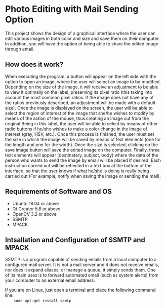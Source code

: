 # Photo Editing with Mail Sending Option

This project shows the design of a graphical interface where the user can edit various images in both color and size and save them on their computer. In addition, you will have the option of being able to share the edited image through email.  

## How does it work?

When executing the program, a button will appear on the left side with the option to open an image, where the user will select an image to be modified. Depending on the size of the image, it will receive an adjustment to be able to view it optimally on the label, preserving its pixel ratio (this taking into account the most common pixel ratios. If the image does not have any of the ratios previously described, an adjustment will be made with a default size). Once the image is displayed on the screen, the user will be able to select the region of interest of the image that she/he wishes to modify by means of the action of the mouse, thus creating an image cut from the original.Being in this label, the user will be able to select by means of other radio buttons if he/she wishes to make a color change in the image of interest (gray, HSV, etc.). Once this process is finished, the user must set the size in which the image will be saved by means of text elements (one for the length and one for the width). Once the size is selected, clicking on the save image button will save the edited image on the computer. Finally, three text elements will appear (destinatary, subject, body) where the data of the person who wants to send the image by email will be placed if desired. Each instruction carried out will be reflected in a text box at the bottom of the interface, so that the user knows if what he/she is doing is really being carried out (For example, notify when saving the image or sending the mail).

## Requirements of Software and OS

* Ubuntu 18.04 or above
* Qt Creator 5.8 or above
* OpenCV 3.2 or above
* SSMTP
* MPACK

## Intsallation and Configuration of SSMTP and MPACK

SSMTP is a program capable of sending emails from a local computer to a configured mail server. It is not a mail server and it does not receive emails, nor does it expand aliases, or manage a queue, it simply sends them. One of its main uses is to forward automated email (such as system alerts) from your computer to an external email address.  

If you are on Linux, just open a terminal and place the following command line:  
&nbsp;&nbsp;&nbsp;&nbsp;&nbsp;&nbsp;  `sudo apt-get install ssmtp`

